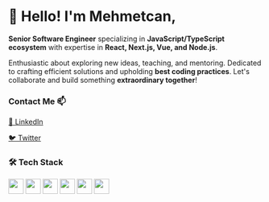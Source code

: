 # 👋 Hello! I'm Mehmetcan,

**Senior Software Engineer** specializing in **JavaScript/TypeScript ecosystem** with expertise in **React, Next.js, Vue, and Node.js**. 

Enthusiastic about exploring new ideas, teaching, and mentoring. Dedicated to crafting efficient solutions and upholding **best coding practices**. Let's collaborate and build something **extraordinary together**!


### Contact Me 📫


[👔 LinkedIn](https://linkedin.com/in/ymehmetcan)

[🐦 Twitter](https://twitter.com/y_mehmetcan)

### 🛠 Tech Stack

<img height="30" src="https://api.iconify.design/logos-react.svg">
<img height="30" src="https://api.iconify.design/logos-vue.svg">
<img height="30" src="https://api.iconify.design/logos-nuxt-icon.svg">
<img height="30" src="https://api.iconify.design/logos-nodejs-icon.svg">
<img height="30" src="https://api.iconify.design/logos-vitejs.svg">
<img height="30" src="https://api.iconify.design/logos-pnpm.svg">

